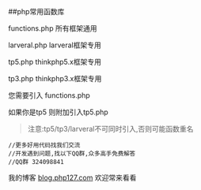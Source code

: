 ##php常用函数库

functions.php 所有框架通用

larveral.php larveral框架专用

tp5.php thinkphp5.x框架专用

tp3.php thinkphp3.x框架专用

您需要引入 functions.php

如果你是tp5 则附加引入tp5.php

>注意:tp5/tp3/larveral不可同时引入,否则可能函数重名


```
//更多好用代码找我们交流
//开发遇到问题,找以下QQ群,众多高手免费解答
//QQ群 324098841
```
我的博客 [blog.php127.com](http://blog.php127.com/) 欢迎常来看看